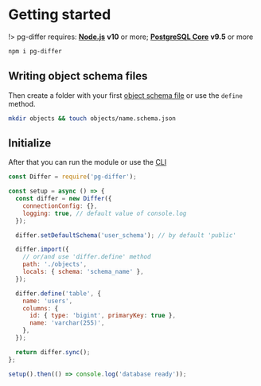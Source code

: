 # Getting started

!> pg-differ requires: **[Node.js](https://nodejs.org/)** **v10** or more; **[PostgreSQL Core](https://www.postgresql.org/download/)** **v9.5** or more

```bash
npm i pg-differ
```

## Writing object schema files

Then create a folder with your first [object schema file](objects.md) or use the `define` method.

```bash
mkdir objects && touch objects/name.schema.json
```

## Initialize

After that you can run the module or use the [CLI](cli.md)

```javascript
const Differ = require('pg-differ');

const setup = async () => {
  const differ = new Differ({
    connectionConfig: {},
    logging: true, // default value of console.log
  });

  differ.setDefaultSchema('user_schema'); // by default 'public'

  differ.import({
    // or/and use 'differ.define' method
    path: './objects',
    locals: { schema: 'schema_name' },
  });

  differ.define('table', {
    name: 'users',
    columns: {
      id: { type: 'bigint', primaryKey: true },
      name: 'varchar(255)',
    },
  });

  return differ.sync();
};

setup().then(() => console.log('database ready'));
```
